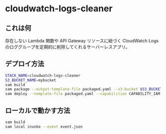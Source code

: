 # cloudwatch-logs-cleaner

## これは何

存在しない Lambda 関数や API Gateway リソースに紐づく CloudWatch Logs のロググループを定期的に削除してくれるサーバーレスアプリ。


## デプロイ方法

```bash
STACK_NAME=cloudwatch-logs-cleaner
S3_BUCKET_NAME=mybucket
sam build
sam package --output-template-file packaged.yaml --s3-bucket $S3_BUCKET_NAME
sam deploy --template-file packaged.yaml --capabilities CAPABILITY_IAM --stack-name $STACK_NAME
```


## ローカルで動かす方法

```bash
sam build
sam local invoke --event event.json
```